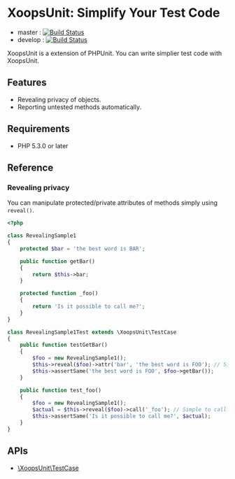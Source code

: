 # XoopsUnit: Simplify Your Test Code

* master : [![Build Status](https://secure.travis-ci.org/suin/xoopsunit.png?branch=master)](http://travis-ci.org/suin/xoopsunit)
* develop : [![Build Status](https://secure.travis-ci.org/suin/xoopsunit.png?branch=develop)](http://travis-ci.org/suin/xoopsunit)

XoopsUnit is a extension of PHPUnit. You can write simplier test code with XoopsUnit. 

## Features

* Revealing privacy of objects.
* Reporting untested methods automatically.

## Requirements

* PHP 5.3.0 or later

## Reference

### Revealing privacy

You can manipulate protected/private attributes of methods simply using ```reveal()```. 

```php
<?php

class RevealingSample1
{
	protected $bar = 'the best word is BAR';

	public function getBar()
	{
		return $this->bar;
	}

	protected function _foo()
	{
		return 'Is it possible to call me?';
	}
}

class RevealingSample1Test extends \XoopsUnit\TestCase
{
	public function testGetBar()
	{
		$foo = new RevealingSample1();
		$this->reveal($foo)->attr('bar', 'the best word is FOO'); // Simple to manipulate!!
		$this->assertSame('the best word is FOO', $foo->getBar());
	}

	public function test_foo()
	{
		$foo = new RevealingSample1();
		$actual = $this->reveal($foo)->call('_foo'); // Simple to call!!
		$this->assertSame('Is it possible to call me?', $actual);
	}
}
```

## APIs

* [\XoopsUnit\TestCase](https://github.com/suin/xoopsunit/blob/master/Source/XoopsUnit/TestCaseInterface.php)